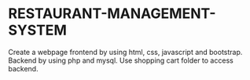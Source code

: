 # RESTAURANT-MANAGEMENT-SYSTEM
Create a webpage frontend by using html, css, javascript and bootstrap. Backend by using php and mysql. Use shopping cart folder to access backend.

